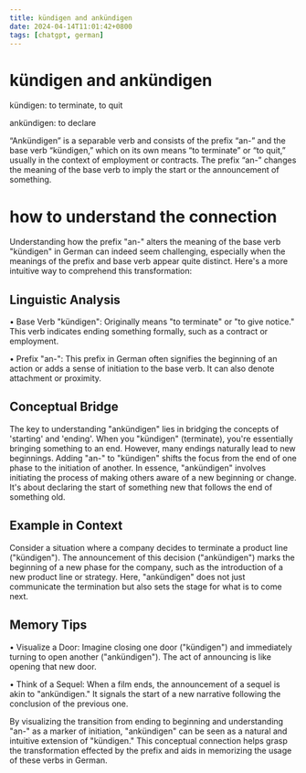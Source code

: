 ```yaml
---
title: kündigen and ankündigen
date: 2024-04-14T11:01:42+0800
tags: [chatgpt, german]
---
```

# kündigen and ankündigen 

kündigen: to terminate, to quit 

ankündigen: to declare 

“Ankündigen” is a separable verb and consists of the prefix “an-” and the base verb “kündigen,” which on its own means “to terminate” or “to quit,” usually in the context of employment or contracts. The prefix “an-” changes the meaning of the base verb to imply the start or the announcement of something.

# how to understand the connection 

Understanding how the prefix "an-" alters the meaning of the base verb "kündigen" in German can indeed seem challenging, especially when the meanings of the prefix and base verb appear quite distinct. Here's a more intuitive way to comprehend this transformation:

## Linguistic Analysis

 • Base Verb "kündigen": Originally means "to terminate" or "to give notice." This verb indicates ending something formally, such as a contract or employment.

 • Prefix "an-": This prefix in German often signifies the beginning of an action or adds a sense of initiation to the base verb. It can also denote attachment or proximity.

## Conceptual Bridge

The key to understanding "ankündigen" lies in bridging the concepts of 'starting' and 'ending'. When you "kündigen" (terminate), you're essentially bringing something to an end. However, many endings naturally lead to new beginnings. Adding "an-" to "kündigen" shifts the focus from the end of one phase to the initiation of another. In essence, "ankündigen" involves initiating the process of making others aware of a new beginning or change. It's about declaring the start of something new that follows the end of something old.

## Example in Context

Consider a situation where a company decides to terminate a product line ("kündigen"). The announcement of this decision ("ankündigen") marks the beginning of a new phase for the company, such as the introduction of a new product line or strategy. Here, "ankündigen" does not just communicate the termination but also sets the stage for what is to come next.

## Memory Tips

 • Visualize a Door: Imagine closing one door ("kündigen") and immediately turning to open another ("ankündigen"). The act of announcing is like opening that new door.

 • Think of a Sequel: When a film ends, the announcement of a sequel is akin to "ankündigen." It signals the start of a new narrative following the conclusion of the previous one.

By visualizing the transition from ending to beginning and understanding "an-" as a marker of initiation, "ankündigen" can be seen as a natural and intuitive extension of "kündigen." This conceptual connection helps grasp the transformation effected by the prefix and aids in memorizing the usage of these verbs in German.